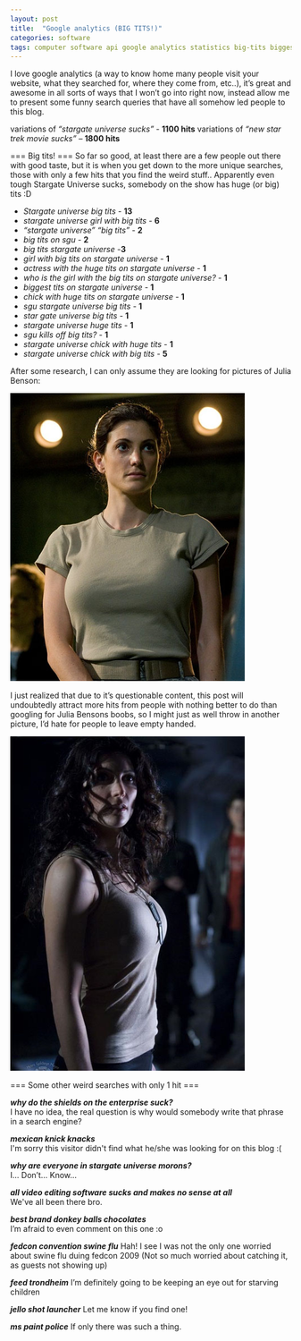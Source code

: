 ```yaml
---
layout: post
title:  "Google analytics (BIG TITS!)"
categories: software
tags: computer software api google analytics statistics big-tits biggest-titties funny googling search-engine julia-benson stargate stargate-universe sci-fi tv  waybackmachine startrek easter
---
```


I love google analytics (a way to know home many people visit your website, what they searched for, where they come from, etc..), it’s great and awesome in all sorts of ways that I won’t go into right now, instead allow me to present some funny search queries that have all somehow led people to this blog.

variations of *“stargate universe sucks”* - **1100 hits**
variations of *“new star trek movie sucks”* – **1800 hits**

=== Big tits! ===
So far so good, at least there are a few people out there with good taste, but it is when you get down to the more unique searches, those with only a few hits that you find the weird stuff.. Apparently even tough Stargate Universe sucks, somebody on the show has huge (or big) tits :D

* *Stargate universe big tits* - **13**
* *stargate universe girl with big tits* - **6**
* *“stargate universe” “big tits”* - **2**
* *big tits on sgu* - **2**
* *big tits stargate universe* -**3**
* *girl with big tits on stargate universe* - **1**
* *actress with the huge tits on stargate universe* - **1**
* *who is the girl with the big tits on stargate universe?* - **1**
* *biggest tits on stargate universe* - **1**
* *chick with huge tits on stargate universe* - **1**
* *sgu stargate universe big tits* - **1**
* *star gate universe big tits* - **1**
* *stargate universe huge tits* - **1**
* *sgu kills off big tits?* - **1**
* *stargate universe chick with huge tits* - **1**
* *stargate universe chick with big tits* - **5**

After some research, I can only assume they are looking for pictures of Julia Benson:

![Julia Benson](/images/2010-benson1.jpg)

I just realized that due to it’s questionable content, this post will undoubtedly attract more hits from people with nothing better to do than googling for Julia Bensons boobs, so I might just as well throw in another picture, I’d hate for people to leave empty handed.

![Julia Benson](/images/2010-benson2.jpg)

=== Some other weird searches with only 1 hit ===

***why do the shields on the enterprise suck?***  
I have no idea, the real question is why would somebody write that phrase in a search engine?

***mexican knick knacks***  
I'm sorry this visitor didn't find what he/she was looking for on this blog :(

***why are everyone in stargate universe morons?***  
I... Don’t... Know...

***all video editing software sucks and makes no sense at all***  
We've all been there bro.

***best brand donkey balls chocolates***  
I’m afraid to even comment on this one :o

***fedcon convention swine flu***
Hah! I see I was not the only one worried about swine flu duing fedcon 2009 (Not so much worried about catching it, as guests not showing up)

***feed trondheim***
I’m definitely going to be keeping an eye out for starving children

***jello shot launcher***
Let me know if you find one!

***ms paint police***
If only there was such a thing.
